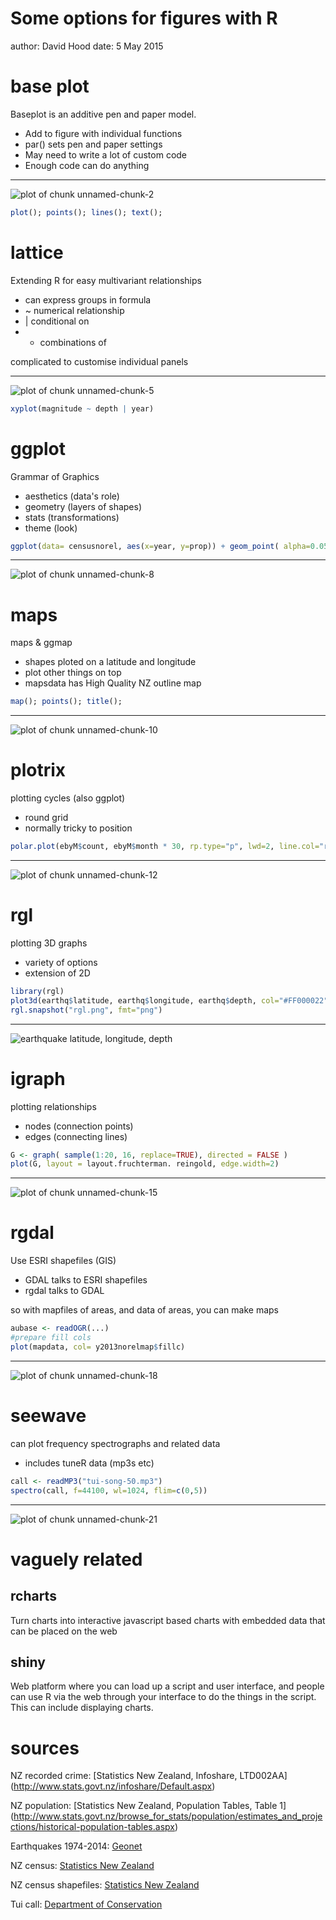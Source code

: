 Some options for figures with R
========================================================
author: David Hood
date: 5 May 2015

base plot
========================================================

Baseplot is an additive pen and paper model.

- Add to figure with individual functions
- par() sets pen and paper settings
- May need to write a lot of custom code
- Enough code can do anything

***



![plot of chunk unnamed-chunk-2](Untitled-figure/unnamed-chunk-2-1.png) 


```r
plot(); points(); lines(); text();
```


lattice
========================================================

Extending R for easy multivariant relationships

- can express groups in formula
- ~ numerical relationship
- | conditional on
- * combinations of

complicated to customise individual panels




***

![plot of chunk unnamed-chunk-5](Untitled-figure/unnamed-chunk-5-1.png) 


```r
xyplot(magnitude ~ depth | year)
```

ggplot
========================================================
Grammar of Graphics 

- aesthetics (data's role)
- geometry (layers of shapes)
- stats (transformations)
- theme (look)


```r
ggplot(data= censusnorel, aes(x=year, y=prop)) + geom_point( alpha=0.05) + geom_smooth( method="lm")
```

***
![plot of chunk unnamed-chunk-8](Untitled-figure/unnamed-chunk-8-1.png) 

maps
========================================================
maps & ggmap

- shapes ploted on a latitude and longitude
- plot other things on top
- mapsdata has High Quality NZ outline map


```r
map(); points(); title();
```


***
![plot of chunk unnamed-chunk-10](Untitled-figure/unnamed-chunk-10-1.png) 

plotrix
========================================================
plotting cycles (also ggplot)

- round grid
- normally tricky to position


```r
polar.plot(ebyM$count, ebyM$month * 30, rp.type="p", lwd=2, line.col="red", xaxt='n', labels="", show.grid.labels=FALSE, radial.lim= c(0,max(ebyM$count)), main="Earthquakes annual cycle")
```



***
![plot of chunk unnamed-chunk-12](Untitled-figure/unnamed-chunk-12-1.png) 

rgl
========================================================
plotting 3D graphs

- variety of options
- extension of 2D


```r
library(rgl)
plot3d(earthq$latitude, earthq$longitude, earthq$depth, col="#FF000022", box=FALSE, xlab="latitude",  ylab="longitude", zlab="depth")  
rgl.snapshot("rgl.png", fmt="png")
```
***

![earthquake latitude, longitude, depth](rgl.png)

igraph
========================================================
plotting relationships

- nodes (connection points)
- edges (connecting lines)

```r
G <- graph( sample(1:20, 16, replace=TRUE), directed = FALSE )
plot(G, layout = layout.fruchterman. reingold, edge.width=2)
```
***
![plot of chunk unnamed-chunk-15](Untitled-figure/unnamed-chunk-15-1.png) 

rgdal
========================================================
Use ESRI shapefiles (GIS)

- GDAL talks to ESRI shapefiles
- rgdal talks to GDAL

so with mapfiles of areas, and data of areas, you can make maps


```r
aubase <- readOGR(...)
#prepare fill cols
plot(mapdata, col= y2013norelmap$fillc)
```
***

![plot of chunk unnamed-chunk-18](Untitled-figure/unnamed-chunk-18-1.png) 

seewave
========================================================
can plot frequency spectrographs and related data

- includes tuneR data (mp3s etc)


```r
call <- readMP3("tui-song-50.mp3")
spectro(call, f=44100, wl=1024, flim=c(0,5))
```

***

![plot of chunk unnamed-chunk-21](Untitled-figure/unnamed-chunk-21-1.png) 

vaguely related
========================================================

## rcharts

Turn charts into interactive javascript based charts with embedded data that can be placed on the web

## shiny

Web platform where you can load up a script and user interface, and people can use R via the web through your interface to do the things in the script. This can include displaying charts.

sources
========================================================

NZ recorded crime: [Statistics New Zealand, Infoshare, LTD002AA] (http://www.stats.govt.nz/infoshare/Default.aspx)

NZ population: [Statistics New Zealand, Population Tables, Table 1] (http://www.stats.govt.nz/browse_for_stats/population/estimates_and_projections/historical-population-tables.aspx)

Earthquakes 1974-2014: [Geonet](http://quakesearch.geonet.org.nz)

NZ census: [Statistics New Zealand]( http://www.stats.govt.nz/Census/2013-census/data-tables/meshblock-dataset.aspx)

NZ census shapefiles: [Statistics New Zealand](http://www.stats.govt.nz/browse_for_stats/Maps_and_geography/Geographic-areas/digital-boundary-files.aspx)

Tui call: [Department of Conservation](http://www.doc.govt.nz/nature/native-animals/birds/bird-songs-and-calls/)










